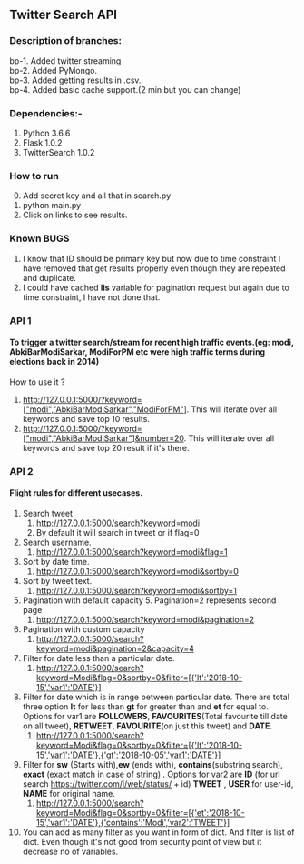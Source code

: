 ## Twitter Search API 

### Description of branches:
bp-1. Added twitter streaming  
bp-2. Added PyMongo.  
bp-3. Added getting results in .csv.  
bp-4. Added basic cache support.(2 min but you can change) 

### Dependencies:-
1. Python 3.6.6
2. Flask 1.0.2
3. TwitterSearch 1.0.2 

### How to run
0. Add secret key and all that in search.py
1. python main.py
2. Click on links to see results.

### Known BUGS
1. I know that ID should be primary key but now due to time constraint I have removed that get results properly even though they are repeated and duplicate.
2. I could have cached **lis** variable for pagination request but again due to time constraint, I have not done that.

### API 1

#### To trigger a twitter search/stream for recent high traffic events.(eg: modi, AbkiBarModiSarkar, ModiForPM etc were high traffic terms during elections back in 2014)
How to use it ?

1. http://127.0.0.1:5000/?keyword=["modi","AbkiBarModiSarkar","ModiForPM"]. This will iterate over all keywords and save top 10 results.
2. http://127.0.0.1:5000/?keyword=["modi","AbkiBarModiSarkar"]&number=20. This will iterate over all keywords and save top 20 result if it's there.

### API 2

#### Flight rules for different usecases.

1. Search tweet
	1. http://127.0.0.1:5000/search?keyword=modi
	2. By default it will search in tweet or if flag=0
2. Search username.
	1. http://127.0.0.1:5000/search?keyword=modi&flag=1
3. Sort by date time.
	1. http://127.0.0.1:5000/search?keyword=modi&sortby=0
4. Sort by tweet text.
	1. http://127.0.0.1:5000/search?keyword=modi&sortby=1
5. Pagination with default capacity 5. Pagination=2 represents second page
	1. http://127.0.0.1:5000/search?keyword=modi&pagination=2
6. Pagination with custom capacity
	1. http://127.0.0.1:5000/search?keyword=modi&pagination=2&capacity=4
7. Filter for date less than a particular date.
	1. http://127.0.0.1:5000/search?keyword=Modi&flag=0&sortby=0&filter=[{'lt':'2018-10-15','var1':'DATE'}]
8. Filter for date which is in range between particular date. There are total three option **lt** for less than **gt** for greater than and **et** for equal to. Options for var1 are **FOLLOWERS**, **FAVOURITES**(Total favourite till date on all tweet), **RETWEET**, **FAVOURITE**(on just this tweet) and **DATE**.
	1. http://127.0.0.1:5000/search?keyword=Modi&flag=0&sortby=0&filter=[{'lt':'2018-10-15','var1':'DATE'},{'gt':'2018-10-05','var1':'DATE'}]
9. Filter for **sw** (Starts with),**ew** (ends with), **contains**(substring search), **exact** (exact match in case of string) . Options for var2 are **ID** (for url search https://twitter.com/i/web/status/ + id) **TWEET** , **USER** for user-id, **NAME** for original name.
	1. http://127.0.0.1:5000/search?keyword=Modi&flag=0&sortby=0&filter=[{'et':'2018-10-15','var1':'DATE'},{'contains':'Modi','var2':'TWEET'}]
10.  You can add as many filter as you want in form of dict. And filter is list of dict. Even though it's not good from security point of view but it decrease no of variables. 
